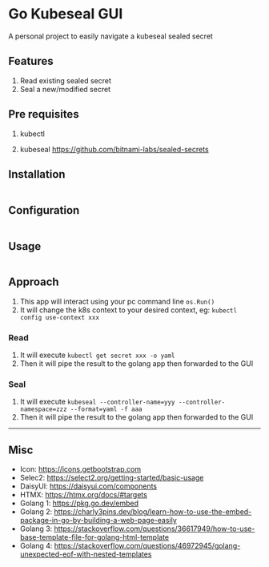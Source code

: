 # Go Kubeseal GUI

A personal project to easily navigate a kubeseal sealed secret

## Features
1. Read existing sealed secret
2. Seal a new/modified secret

## Pre requisites
1. kubectl

2. kubeseal
  https://github.com/bitnami-labs/sealed-secrets

## Installation

```
```

## Configuration

```
```

## Usage

```
```

## Approach
1. This app will interact using your pc command line `os.Run()`
2. It will change the k8s context to your desired context, eg: `kubectl config use-context xxx`

### Read
1. It will execute `kubectl get secret xxx -o yaml`
2. Then it will pipe the result to the golang app then forwarded to the GUI

### Seal
1. It will execute `kubeseal --controller-name=yyy --controller-namespace=zzz --format=yaml -f aaa`
2. Then it will pipe the result to the golang app then forwarded to the GUI

---

## Misc

- Icon: https://icons.getbootstrap.com
- Selec2: https://select2.org/getting-started/basic-usage
- DaisyUI: https://daisyui.com/components
- HTMX: https://htmx.org/docs/#targets
- Golang 1: https://pkg.go.dev/embed
- Golang 2: https://charly3pins.dev/blog/learn-how-to-use-the-embed-package-in-go-by-building-a-web-page-easily
- Golang 3: https://stackoverflow.com/questions/36617949/how-to-use-base-template-file-for-golang-html-template
- Golang 4: https://stackoverflow.com/questions/46972945/golang-unexpected-eof-with-nested-templates

